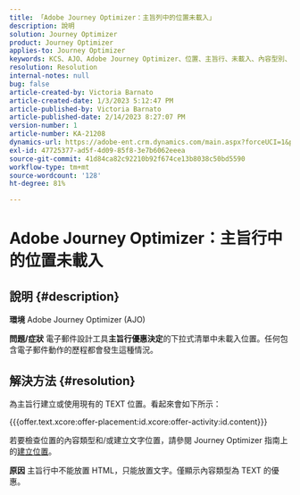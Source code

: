 ```yaml
---
title: 「Adobe Journey Optimizer：主旨列中的位置未載入」
description: 說明
solution: Journey Optimizer
product: Journey Optimizer
applies-to: Journey Optimizer
keywords: KCS、AJO、Adobe Journey Optimizer、位置、主旨行、未載入、內容型別、html、文字
resolution: Resolution
internal-notes: null
bug: false
article-created-by: Victoria Barnato
article-created-date: 1/3/2023 5:12:47 PM
article-published-by: Victoria Barnato
article-published-date: 2/14/2023 8:27:07 PM
version-number: 1
article-number: KA-21208
dynamics-url: https://adobe-ent.crm.dynamics.com/main.aspx?forceUCI=1&pagetype=entityrecord&etn=knowledgearticle&id=1597f3d5-898b-ed11-81ad-6045bd0067ea
exl-id: 47725377-ad5f-4d09-85f8-3e7b6062eeea
source-git-commit: 41d84ca82c92210b92f674ce13b8038c50bd5590
workflow-type: tm+mt
source-wordcount: '128'
ht-degree: 81%

---
```


# Adobe Journey Optimizer：主旨行中的位置未載入

## 說明 {#description}

<b>環境</b>
Adobe Journey Optimizer (AJO)


<b>問題/症狀</b>
電子郵件設計工具<b>主旨行</b><b>優惠決定</b>的下拉式清單中未載入位置。任何包含電子郵件動作的歷程都會發生這種情況。


## 解決方法 {#resolution}


為主旨行建立或使用現有的 TEXT 位置。看起來會如下所示：

{{{offer.text.xcore:offer-placement:id.xcore:offer-activity:id.content}}}

若要檢查位置的內容類型和/或建立文字位置，請參閱 Journey Optimizer 指南上的[建立位置](https://experienceleague.adobe.com/docs/journey-optimizer/using/offer-decisioning/create-components/creating-placements.html)。


<b>原因</b>
主旨行中不能放置 HTML，只能放置文字。僅顯示內容類型為 TEXT 的優惠。
